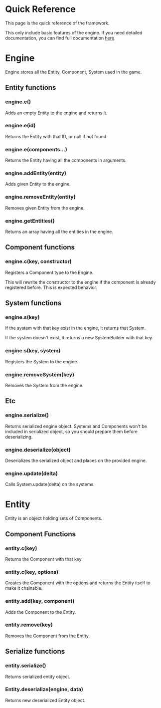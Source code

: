 Quick Reference
===============

This page is the quick reference of the framework.

This only include basic features of the engine. If you need detailed
documentation, you can find full documentation
[here](http://yoo2001818.github.io/ecstasy/).

# Engine

Engine stores all the Entity, Component, System used in the game.

## Entity functions

### engine.e()

Adds an empty Entity to the engine and returns it.

### engine.e(id)

Returns the Entity with that ID, or null if not found.

### engine.e(components...)

Returns the Entity having all the components in arguments.

### engine.addEntity(entity)

Adds given Entity to the engine.

### engine.removeEntity(entity)

Removes given Entity from the engine.

### engine.getEntities()

Returns an array having all the entities in the engine.

## Component functions

### engine.c(key, constructor)

Registers a Component type to the Engine.

This will rewrite the constructor to the engine if the component is already
registered before. This is expected behavior.

## System functions

### engine.s(key)

If the system with that key exist in the engine, it returns that System.

If the system doesn't exist, it returns a new SystemBuilder with that
key.

### engine.s(key, system)

Registers the System to the engine.

### engine.removeSystem(key)

Removes the System from the engine.

## Etc 

### engine.serialize()

Returns serialized engine object. Systems and Components won't be included in
serialized object, so you should prepare them before deserializing.

### engine.deserialize(object)

Deserializes the serialized object and places on the provided engine.

### engine.update(delta)

Calls System.update(delta) on the systems.

# Entity

Entity is an object holding sets of Components.

## Component Functions

### entity.c(key)

Returns the Component with that key.

### entity.c(key, options)

Creates the Component with the options and returns the Entity itself to make it
chainable.

### entity.add(key, component)

Adds the Component to the Entity.

### entity.remove(key)

Removes the Component from the Entity.

## Serialize functions

### entity.serialize()

Returns serialized entity object.

### Entity.deserialize(engine, data) <static>

Returns new deserialized Entity object.


